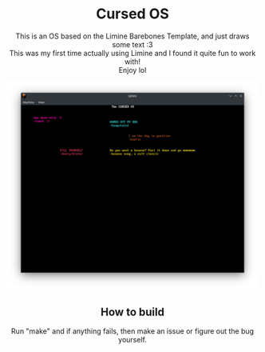<div align="center">
<h1>Cursed OS</h1>
<p>This is an OS based on the Limine Barebones Template, and just
draws some text :3<br>
This was my first time actually using Limine and I found it quite fun to work with!<br>
Enjoy lol</p>
<img src="media/os.png">

<h2>How to build</h2>
<p>Run "make" and if anything fails, then make an issue or figure out the bug yourself.</p>
</div>